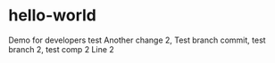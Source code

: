 # hello-world

Demo for developers test
Another change 2, Test branch commit, test branch 2, test comp 2
Line 2